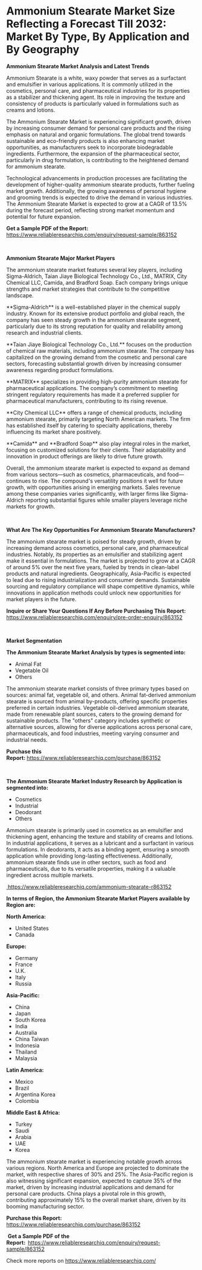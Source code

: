 <p><h1>Ammonium Stearate Market Size Reflecting a Forecast Till 2032: Market By Type, By Application and By Geography</h1></p><p><strong>Ammonium Stearate Market Analysis and Latest Trends</strong></p>
<p><p>Ammonium Stearate is a white, waxy powder that serves as a surfactant and emulsifier in various applications. It is commonly utilized in the cosmetics, personal care, and pharmaceutical industries for its properties as a stabilizer and thickening agent. Its role in improving the texture and consistency of products is particularly valued in formulations such as creams and lotions.</p><p>The Ammonium Stearate Market is experiencing significant growth, driven by increasing consumer demand for personal care products and the rising emphasis on natural and organic formulations. The global trend towards sustainable and eco-friendly products is also enhancing market opportunities, as manufacturers seek to incorporate biodegradable ingredients. Furthermore, the expansion of the pharmaceutical sector, particularly in drug formulation, is contributing to the heightened demand for ammonium stearate.</p><p>Technological advancements in production processes are facilitating the development of higher-quality ammonium stearate products, further fueling market growth. Additionally, the growing awareness of personal hygiene and grooming trends is expected to drive the demand in various industries. The Ammonium Stearate Market is expected to grow at a CAGR of 13.5% during the forecast period, reflecting strong market momentum and potential for future expansion.</p></p>
<p><strong>Get a Sample PDF of the Report:&nbsp;</strong> <a href="https://www.reliableresearchiq.com/enquiry/request-sample/863152?utm_campaign=2730&utm_medium=2&utm_source=Github&utm_content=ia&utm_term=01042025&utm_id=ammonium-stearate">https://www.reliableresearchiq.com/enquiry/request-sample/863152</a></p>
<p>&nbsp;</p>
<p><strong>Ammonium Stearate Major Market Players</strong></p>
<p><p>The ammonium stearate market features several key players, including Sigma-Aldrich, Taian Jiaye Biological Technology Co., Ltd., MATRIX, City Chemical LLC, Camida, and Bradford Soap. Each company brings unique strengths and market strategies that contribute to the competitive landscape.</p><p>**Sigma-Aldrich** is a well-established player in the chemical supply industry. Known for its extensive product portfolio and global reach, the company has seen steady growth in the ammonium stearate segment, particularly due to its strong reputation for quality and reliability among research and industrial clients.</p><p>**Taian Jiaye Biological Technology Co., Ltd.** focuses on the production of chemical raw materials, including ammonium stearate. The company has capitalized on the growing demand from the cosmetic and personal care sectors, forecasting substantial growth driven by increasing consumer awareness regarding product formulations.</p><p>**MATRIX** specializes in providing high-purity ammonium stearate for pharmaceutical applications. The company’s commitment to meeting stringent regulatory requirements has made it a preferred supplier for pharmaceutical manufacturers, contributing to its rising revenue.</p><p>**City Chemical LLC** offers a range of chemical products, including ammonium stearate, primarily targeting North American markets. The firm has established itself by catering to specialty applications, thereby influencing its market share positively.</p><p>**Camida** and **Bradford Soap** also play integral roles in the market, focusing on customized solutions for their clients. Their adaptability and innovation in product offerings are likely to drive future growth.</p><p>Overall, the ammonium stearate market is expected to expand as demand from various sectors—such as cosmetics, pharmaceuticals, and food—continues to rise. The compound's versatility positions it well for future growth, with opportunities arising in emerging markets. Sales revenue among these companies varies significantly, with larger firms like Sigma-Aldrich reporting substantial figures while smaller players leverage niche markets for growth.</p></p>
<p>&nbsp;</p>
<p><strong>What Are The Key Opportunities For Ammonium Stearate Manufacturers?</strong></p>
<p><p>The ammonium stearate market is poised for steady growth, driven by increasing demand across cosmetics, personal care, and pharmaceutical industries. Notably, its properties as an emulsifier and stabilizing agent make it essential in formulations. The market is projected to grow at a CAGR of around 5% over the next five years, fueled by trends in clean-label products and natural ingredients. Geographically, Asia-Pacific is expected to lead due to rising industrialization and consumer demands. Sustainable sourcing and regulatory compliance will shape competitive dynamics, while innovations in application methods could unlock new opportunities for market players in the future.</p></p>
<p><strong>Inquire or Share Your Questions If Any Before Purchasing This Report:</strong> <a href="https://www.reliableresearchiq.com/enquiry/pre-order-enquiry/863152?utm_campaign=2730&utm_medium=2&utm_source=Github&utm_content=ia&utm_term=01042025&utm_id=ammonium-stearate">https://www.reliableresearchiq.com/enquiry/pre-order-enquiry/863152</a></p>
<p>&nbsp;</p>
<p><strong>Market Segmentation</strong></p>
<p><strong>The Ammonium Stearate Market Analysis by types is segmented into:</strong></p>
<p><ul><li>Animal Fat</li><li>Vegetable Oil</li><li>Others</li></ul></p>
<p><p>The ammonium stearate market consists of three primary types based on sources: animal fat, vegetable oil, and others. Animal fat-derived ammonium stearate is sourced from animal by-products, offering specific properties preferred in certain industries. Vegetable oil-derived ammonium stearate, made from renewable plant sources, caters to the growing demand for sustainable products. The "others" category includes synthetic or alternative sources, allowing for diverse applications across personal care, pharmaceuticals, and food industries, meeting varying consumer and industrial needs.</p></p>
<p><strong>Purchase this Report:&nbsp;</strong><a href="https://www.reliableresearchiq.com/purchase/863152?utm_campaign=2730&utm_medium=2&utm_source=Github&utm_content=ia&utm_term=01042025&utm_id=ammonium-stearate">https://www.reliableresearchiq.com/purchase/863152</a></p>
<p>&nbsp;</p>
<p><strong>The Ammonium Stearate Market Industry Research by Application is segmented into:</strong></p>
<p><ul><li>Cosmetics</li><li>Industrial</li><li>Deodorant</li><li>Others</li></ul></p>
<p><p>Ammonium stearate is primarily used in cosmetics as an emulsifier and thickening agent, enhancing the texture and stability of creams and lotions. In industrial applications, it serves as a lubricant and a surfactant in various formulations. In deodorants, it acts as a binding agent, ensuring a smooth application while providing long-lasting effectiveness. Additionally, ammonium stearate finds use in other sectors, such as food and pharmaceuticals, due to its versatile properties, making it a valuable ingredient across multiple markets.</p></p>
<p><a href="https://www.reliableresearchiq.com/ammonium-stearate-r863152?utm_campaign=2730&utm_medium=2&utm_source=Github&utm_content=ia&utm_term=01042025&utm_id=ammonium-stearate">&nbsp;https://www.reliableresearchiq.com/ammonium-stearate-r863152</a></p>
<p><strong>In terms of Region, the Ammonium Stearate Market Players available by Region are:</strong></p>
<p>
    <p> <strong> North America: </strong>
        <ul>
            <li>United States</li>
            <li>Canada</li>
        </ul>
        </p> 
    <p> <strong> Europe: </strong>
        <ul>
            <li>Germany</li>
            <li>France</li>
            <li>U.K.</li>
            <li>Italy</li>
            <li>Russia</li>
        </ul>
        </p> 
    <p> <strong> Asia-Pacific: </strong>
        <ul>
            <li>China</li>
            <li>Japan</li>
            <li>South Korea</li>
            <li>India</li>
            <li>Australia</li>
            <li>China Taiwan</li>
            <li>Indonesia</li>
            <li>Thailand</li>
            <li>Malaysia</li>
        </ul>
        </p> 
    <p> <strong> Latin America: </strong>
        <ul>
            <li>Mexico</li>
            <li>Brazil</li>
            <li>Argentina Korea</li>
            <li>Colombia</li>
        </ul>
        </p> 
    <p> <strong> Middle East & Africa: </strong>
        <ul>
            <li>Turkey</li>
            <li>Saudi</li>
            <li>Arabia</li>
            <li>UAE</li>
            <li>Korea</li>
        </ul>
    </p>
    </p>
<p><p>The ammonium stearate market is experiencing notable growth across various regions. North America and Europe are projected to dominate the market, with respective shares of 30% and 25%. The Asia-Pacific region is also witnessing significant expansion, expected to capture 35% of the market, driven by increasing industrial applications and demand for personal care products. China plays a pivotal role in this growth, contributing approximately 15% to the overall market share, driven by its booming manufacturing sector.</p></p>
<p><strong>Purchase this Report: </strong><a href="https://www.reliableresearchiq.com/purchase/863152?utm_campaign=2730&utm_medium=2&utm_source=Github&utm_content=ia&utm_term=01042025&utm_id=ammonium-stearate">https://www.reliableresearchiq.com/purchase/863152</a></p>
<p>&nbsp;<strong>Get a Sample PDF of the Report:&nbsp;&nbsp;</strong><a href="https://www.reliableresearchiq.com/enquiry/request-sample/863152?utm_campaign=2730&utm_medium=2&utm_source=Github&utm_content=ia&utm_term=01042025&utm_id=ammonium-stearate">https://www.reliableresearchiq.com/enquiry/request-sample/863152</a></p>
<p><strong></strong></p>
<p>Check more reports on <a href="https://www.reliableresearchiq.com/?utm_campaign=2730&utm_medium=2&utm_source=Github&utm_content=ia&utm_term=01042025&utm_id=ammonium-stearate">https://www.reliableresearchiq.com/</a></p>